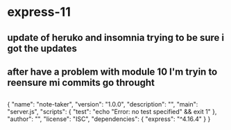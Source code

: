 # express-11

## update of heruko and insomnia trying to be sure i got the updates

## after have a problem with module 10 I'm tryin to reensure mi commits go throught 
## 
{
  "name": "note-taker",
  "version": "1.0.0",
  "description": "",
  "main": "server.js",
  "scripts": {
    "test": "echo \"Error: no test specified\" && exit 1"
  },
  "author": "",
  "license": "ISC",
  "dependencies": {
    "express": "^4.16.4"
  }
}
